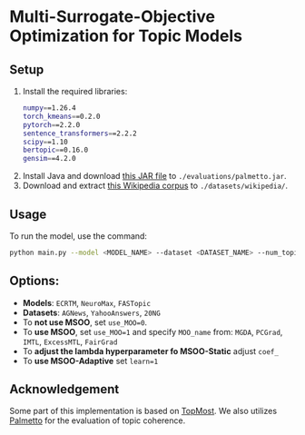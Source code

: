 # Multi-Surrogate-Objective Optimization for Topic Models


## Setup

1. Install the required libraries:
    ```bash
    numpy==1.26.4
    torch_kmeans==0.2.0
    pytorch==2.2.0
    sentence_transformers==2.2.2
    scipy==1.10
    bertopic==0.16.0
    gensim==4.2.0
    ```
2. Install Java and download [this JAR file](https://hobbitdata.informatik.uni-leipzig.de/homes/mroeder/palmetto/palmetto-0.1.0-jar-with-dependencies.jar) to `./evaluations/palmetto.jar`.
3. Download and extract [this Wikipedia corpus](https://hobbitdata.informatik.uni-leipzig.de/homes/mroeder/palmetto/Wikipedia_bd.zip) to `./datasets/wikipedia/`.

## Usage

To run the model, use the command:

```bash
python main.py --model <MODEL_NAME> --dataset <DATASET_NAME> --num_topics 50 --beta_temp 0.1 --num_groups 20 --weight_ECR 5 --alpha_ECR 20  --weight_GR 2  --alpha_GR 5  --weight_InfoNCE 50  --theta_temp 1.0  --DT_alpha 3.0 --TW_alpha 2.0 --epochs 500 --device cuda --lr 0.002 --use_pretrainWE --use_MOO <USE_MSOO> --MOO_name <MOO_METHOD> --learn 0 --coef_ 0.5
```

## Options:

- **Models**: `ECRTM`, `NeuroMax`, `FASTopic`
- **Datasets**: `AGNews`, `YahooAnswers`, `20NG`
- To **not use MSOO**, set `use_MOO=0`.
- To **use MSOO**, set `use_MOO=1` and specify `MOO_name` from: `MGDA`, `PCGrad`, `IMTL`, `ExcessMTL`, `FairGrad` 
- To **adjust the lambda hyperparameter fo MSOO-Static** adjust `coef_`
- To **use MSOO-Adaptive** set `learn=1`


## Acknowledgement
Some part of this implementation is based on [TopMost](https://github.com/BobXWu/TopMost). We also utilizes [Palmetto](https://github.com/dice-group/Palmetto) for the evaluation of topic coherence.